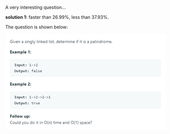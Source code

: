 A very interesting question...

**solution 1:** faster than 26.99%, less than 37.93%.

The question is shown below:

![image](https://github.com/MingCheng991129/Solutions-to-Leetcode-Problems/blob/master/234.%20Palindrome%20Linked%20List/question.png)
